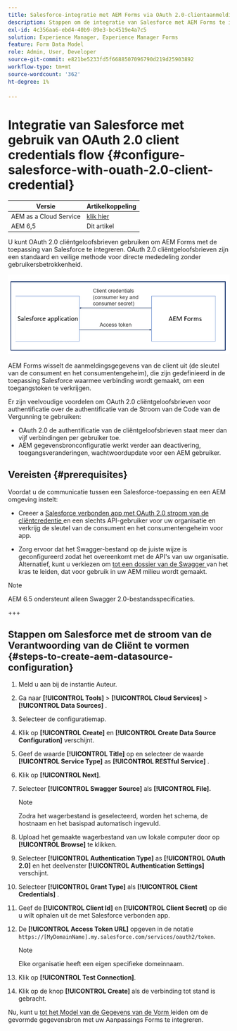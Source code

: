 ```yaml
---
title: Salesforce-integratie met AEM Forms via OAuth 2.0-clientaanmeldingsgegevens
description: Stappen om de integratie van Salesforce met AEM Forms te integreren gebruikend OAuth 2.0 cliëntgeloofsbrieven stroom
exl-id: 4c356aa6-ebd4-40b9-89e3-bc4519e4a7c5
solution: Experience Manager, Experience Manager Forms
feature: Form Data Model
role: Admin, User, Developer
source-git-commit: e821be5233fd5f6688507096790d219d25903892
workflow-type: tm+mt
source-wordcount: '362'
ht-degree: 1%

---
```


# Integratie van Salesforce met gebruik van OAuth 2.0 client credentials flow {#configure-salesforce-with-ouath-2.0-client-credential}

| Versie | Artikelkoppeling |
| -------- | ---------------------------- |
| AEM as a Cloud Service | [ klik hier ](https://experienceleague.adobe.com/docs/experience-manager-cloud-service/content/forms/integrate/use-form-data-model/oauth2-client-credentials-flow-for-server-to-server-integration.html?lang=nl-NL) |
| AEM 6,5 | Dit artikel |

U kunt OAuth 2.0 cliëntgeloofsbrieven gebruiken om AEM Forms met de toepassing van Salesforce te integreren. OAuth 2.0 cliëntgeloofsbrieven zijn een standaard en veilige methode voor directe mededeling zonder gebruikersbetrokkenheid.

![ Werkschema terwijl het plaatsen van mededeling tussen AEM Forms en toepassing Salesforce ](/help/forms/using/assets/salesforce-workflow.png)

AEM Forms wisselt de aanmeldingsgegevens van de client uit (de sleutel van de consument en het consumentengeheim), die zijn gedefinieerd in de toepassing Salesforce waarmee verbinding wordt gemaakt, om een toegangstoken te verkrijgen.

Er zijn veelvoudige voordelen om OAuth 2.0 cliëntgeloofsbrieven voor authentificatie over de authentificatie van de Stroom van de Code van de Vergunning te gebruiken:

* OAuth 2.0 de authentificatie van de cliëntgeloofsbrieven staat meer dan vijf verbindingen per gebruiker toe.
* AEM gegevensbronconfiguratie werkt verder aan deactivering, toegangsveranderingen, wachtwoordupdate voor een AEM gebruiker.

## Vereisten {#prerequisites}

Voordat u de communicatie tussen een Salesforce-toepassing en een AEM omgeving instelt:

* Creeer a [ Salesforce verbonden app met OAuth 2.0 stroom van de cliëntcredentie ](https://help.salesforce.com/s/articleView?id=sf.connected_app_client_credentials_setup.htm&amp;type=5) en een slechts API-gebruiker voor uw organisatie en verkrijg de sleutel van de consument en het consumentengeheim voor app.

* Zorg ervoor dat het Swagger-bestand op de juiste wijze is geconfigureerd zodat het overeenkomt met de API&#39;s van uw organisatie. Alternatief, kunt u verkiezen om [ tot een dossier van de Swagger ](https://experienceleague.adobe.com/docs/experience-manager-learn/cloud-service/forms/integrate-with-salesforce/describe-rest-api.html?lang=nl-NL) van het kras te leiden, dat voor gebruik in uw AEM milieu wordt gemaakt.
>[!NOTE]
>
> AEM 6.5 ondersteunt alleen Swagger 2.0-bestandsspecificaties.

+++

## Stappen om Salesforce met de stroom van de Verantwoording van de Cliënt te vormen {#steps-to-create-aem-datasource-configuration}

1. Meld u aan bij de instantie Auteur.
1. Ga naar **[!UICONTROL Tools]** > **[!UICONTROL Cloud Services]** > **[!UICONTROL Data Sources]** .
1. Selecteer de configuratiemap.
1. Klik op **[!UICONTROL Create]** en **[!UICONTROL Create Data Source Configuration]** verschijnt.
1. Geef de waarde **[!UICONTROL Title]** op en selecteer de waarde **[!UICONTROL Service Type]** as **[!UICONTROL RESTful Service]** .
1. Klik op **[!UICONTROL Next]**.
1. Selecteer **[!UICONTROL Swagger Source]** als **[!UICONTROL File].**
   >[!NOTE]
   >
   > Zodra het wagerbestand is geselecteerd, worden het schema, de hostnaam en het basispad automatisch ingevuld.

1. Upload het gemaakte wagerbestand van uw lokale computer door op **[!UICONTROL Browse]** te klikken.
1. Selecteer **[!UICONTROL Authentication Type]** as **[!UICONTROL OAuth 2.0]** en het deelvenster **[!UICONTROL Authentication Settings]** verschijnt.
1. Selecteer **[!UICONTROL Grant Type]** als **[!UICONTROL Client Credentials]** .
1. Geef de **[!UICONTROL Client Id]** en **[!UICONTROL Client Secret]** op die u wilt ophalen uit de met Salesforce verbonden app.
1. De **[!UICONTROL Access Token URL]** opgeven in de notatie
   `https://[MyDomainName].my.salesforce.com/services/oauth2/token`.

   >[!NOTE]
   >
   > Elke organisatie heeft een eigen specifieke domeinnaam.

1. Klik op **[!UICONTROL Test Connection]**.
1. Klik op de knop **[!UICONTROL Create]** als de verbinding tot stand is gebracht.

Nu, kunt u [ tot het Model van de Gegevens van de Vorm ](https://experienceleague.adobe.com/docs/experience-manager-65/forms/form-data-model/create-form-data-models.html?lang=nl-NL) leiden om de gevormde gegevensbron met uw Aanpassings Forms te integreren.
